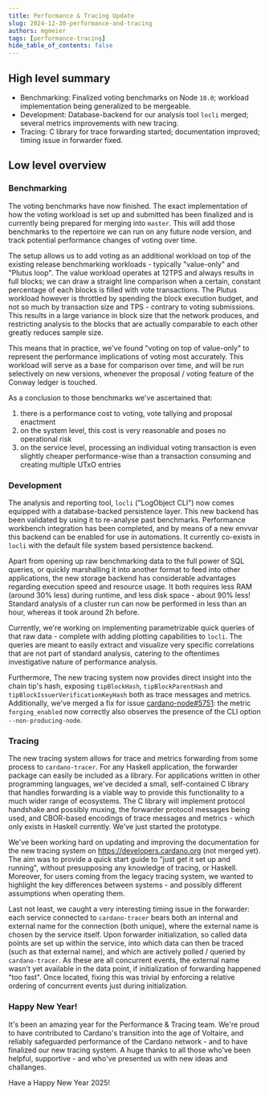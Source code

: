 ```yaml
---
title: Performance & Tracing Update
slug: 2024-12-30-performance-and-tracing
authors: mgmeier
tags: [performance-tracing]
hide_table_of_contents: false
---
```


## High level summary

* Benchmarking: Finalized voting benchmarks on Node `10.0`; workload implementation being generalized to be mergeable.
* Development: Database-backend for our analysis tool `locli` merged; several metrics improvements with new tracing.
* Tracing: C library for trace forwarding started; documentation improved; timing issue in forwarder fixed.


## Low level overview


### Benchmarking

The voting benchmarks have now finished. The exact implementation of how the voting workload is set up and submitted has been finalized and is
currently being prepared for merging into `master`. This will add those benchmarks to the repertoire we can run on any future node version, and 
track potential performance changes of voting over time.

The setup allows us to add voting as an additional workload on top of the existing release benchmarking workloads - typically "value-only"
and "Plutus loop". The value workload operates at 12TPS and always results in full blocks; we can draw a straight line comparison when
a certain, constant percentage of each blocks is filled with vote transactions. The Plutus workload however is throttled by spending the block execution budget,
and not so much by transaction size and TPS - contrary to voting submissions. This results in a large variance in block size that the network produces, and
restricting analysis to the blocks that are actually comparable to each other greatly reduces sample size.  

This means that in practice, we've found "voting on top of value-only" to represent the performance implications of voting most accurately. This workload will
serve as a base for comparison over time, and will be run selectively on new versions, whenever the proposal / voting feature of the Conway ledger is touched.  

As a conclusion to those benchmarks we've ascertained that:
1. there is a performance cost to voting, vote tallying and proposal enactment
2. on the system level, this cost is very reasonable and poses no operational risk
3. on the service level, processing an individual voting transaction is even slightly cheaper performance-wise than a transaction consuming and creating multiple UTxO entries

### Development

The analysis and reporting tool, `locli` ("LogObject CLI") now comes equipped with a database-backed persistence layer. This new backend has
been validated by using it to re-analyse past benchmarks. Performance workbench integration has been completed, and by means of a new envvar 
this backend can be enabled for use in automations. It currently co-exists in `locli` with the default file system based persistence backend.  

Apart from opening up raw benchmarking data to the full power of SQL queries, or quickly marshalling it into another format to feed into other
applications, the new storage backend has considerable advantages regarding execution speed and resource usage. It both requires less RAM (around 30% less)
during runtime, and less disk space - about 90% less! Standard analysis of a cluster run can now be performed in less than an hour, whereas it took around 2h before.  

Currently, we're working on implementing parametrizable quick queries of that raw data - complete with adding plotting capabilities to `locli`. The queries are
meant to easily extract and visualize very specific correlations that are not part of standard analysis, catering to the oftentimes investigative nature of performance analysis.

Furthermore, The new tracing system now provides direct insight into the chain tip's hash, exposing `tipBlockHash`, `tipBlockParentHash` and `tipBlockIssuerVerificationKeyHash` both as trace
messages and metrics. Additionally, we've merged a fix for issue [cardano-node#5751]: the metric `forging_enabled` now correctly also observes the presence of the CLI option `--non-producing-node`.


### Tracing

The new tracing system allows for trace and metrics forwarding from some process to `cardano-tracer`. For any Haskell application, the forwarder package can
easily be included as a library. For applications written in other programming languages, we've decided a small, self-contained C library that handles forwarding is a viable
way to provide this functionality to a much wider range of ecosystems. The C library will implement protocol handshake and possibly muxing, the forwarder protocol messages being used,
and CBOR-based encodings of trace messages and metrics - which only exists in Haskell currently. We've just started the prototype.  

We've been working hard on updating and improving the documentation for the new tracing system on https://developers.cardano.org (not merged yet). The aim was to provide a quick start guide
to "just get it set up and running", without presupposing any knowledge of tracing, or Haskell. Moreover, for users coming from the legacy tracing system, we wanted to highlight the key
differences between systems - and possibly different assumptions when operating them.   

Last not least, we caught a very interesting timing issue in the forwarder: each service connected to `cardano-tracer` bears both an internal and external name for the connection (both unique), where
the external name is chosen by the service itself. Upon forwarder initialization, so called data points are set up within the service, into which data can then be traced (such as that external name),
and which are actively polled / queried by `cardano-tracer`. As these are all concurrent events, the external name wasn't yet available in the data point, if initialization of forwarding happened "too fast". Once
located, fixing this was trivial by enforcing a relative ordering of concurrent events just during initialization.


### Happy New Year!

It's been an amazing year for the Performance & Tracing team. We're proud to have contributed to Cardano's transition into the age of Voltaire, and reliably safeguarded performance
of the Cardano network - and to have finalized our new tracing system. A huge thanks to all those who've been helpful, supportive - and who've presented us with new ideas and challanges.

Have a Happy New Year 2025!

[cardano-node#5751]: https://github.com/IntersectMBO/cardano-node/issues/5751
